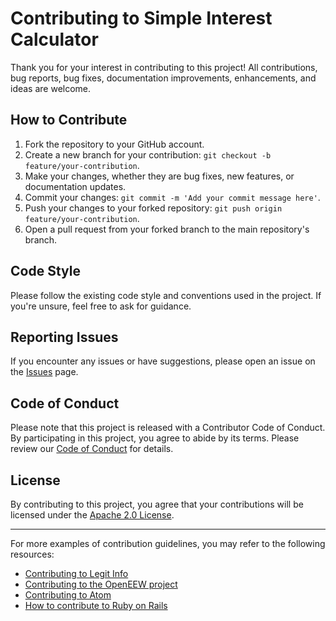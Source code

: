 # Contributing to Simple Interest Calculator

Thank you for your interest in contributing to this project! All contributions, bug reports, bug fixes, documentation improvements, enhancements, and ideas are welcome.

## How to Contribute

1. Fork the repository to your GitHub account.
2. Create a new branch for your contribution: `git checkout -b feature/your-contribution`.
3. Make your changes, whether they are bug fixes, new features, or documentation updates.
4. Commit your changes: `git commit -m 'Add your commit message here'`.
5. Push your changes to your forked repository: `git push origin feature/your-contribution`.
6. Open a pull request from your forked branch to the main repository's branch.

## Code Style

Please follow the existing code style and conventions used in the project. If you're unsure, feel free to ask for guidance.

## Reporting Issues

If you encounter any issues or have suggestions, please open an issue on the [Issues](https://github.com/laurofdk4/github-final-project/issues) page.

## Code of Conduct

Please note that this project is released with a Contributor Code of Conduct. By participating in this project, you agree to abide by its terms. Please review our [Code of Conduct](CODE_OF_CONDUCT.md) for details.

## License

By contributing to this project, you agree that your contributions will be licensed under the [Apache 2.0 License](LICENSE).

---

For more examples of contribution guidelines, you may refer to the following resources:

- [Contributing to Legit Info](https://github.com/Benevolent-Ra/legit-info/blob/master/CONTRIBUTING.md)
- [Contributing to the OpenEEW project](https://github.com/openeew/openeew/blob/main/CONTRIBUTING.md)
- [Contributing to Atom](https://github.com/atom/atom/blob/master/CONTRIBUTING.md)
- [How to contribute to Ruby on Rails](https://guides.rubyonrails.org/contributing_to_ruby_on_rails.html)
